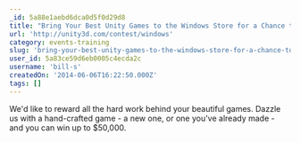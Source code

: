 ```yaml
---
_id: 5a88e1aebd6dca0d5f0d29d8
title: "Bring Your Best Unity Games to the Windows Store for a Chance to Win up to US$50,000 "
url: 'http://unity3d.com/contest/windows'
category: events-training
slug: 'bring-your-best-unity-games-to-the-windows-store-for-a-chance-to-win-up-to-us50000'
user_id: 5a83ce59d6eb0005c4ecda2c
username: 'bill-s'
createdOn: '2014-06-06T16:22:50.000Z'
tags: []
---
```


We'd like to reward all the hard work behind your beautiful games. Dazzle us with a hand-crafted game - a new one, or one you've already made - and you can win up to $50,000. 
